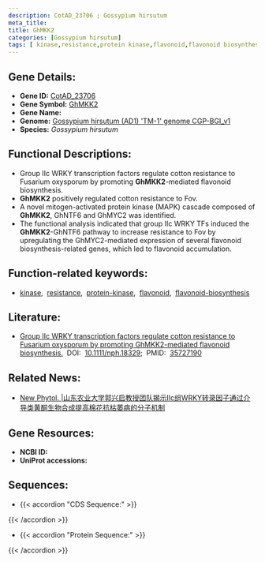 ```yaml
---
description: CotAD_23706 ; Gossypium hirsutum
meta_title:
title: GhMKK2
categories: [Gossypium hirsutum]
tags: [ kinase,resistance,protein kinase,flavonoid,flavonoid biosynthesis ]
---
```


## Gene Details:
- **Gene ID:**	[CotAD_23706]()
- **Gene Symbol:** <u>GhMKK2</u>
- **Gene Name:** 
- **Genome:** [Gossypium hirsutum (AD1) 'TM-1' genome CGP-BGI_v1]()
- **Species:** *Gossypium hirsutum*

## Functional Descriptions:
   - Group IIc WRKY transcription factors regulate cotton resistance to Fusarium oxysporum by promoting **GhMKK2**-mediated flavonoid biosynthesis.
   - **GhMKK2** positively regulated cotton resistance to Fov.
   - A novel mitogen-activated protein kinase (MAPK) cascade composed of **GhMKK2**, GhNTF6 and GhMYC2 was identified.
   - The functional analysis indicated that group IIc WRKY TFs induced the **GhMKK2**-GhNTF6 pathway to increase resistance to Fov by upregulating the GhMYC2-mediated expression of several flavonoid biosynthesis-related genes, which led to flavonoid accumulation.

## Function-related keywords:
   - [kinase](/tags/kinase/),&nbsp;&nbsp;[resistance](/tags/resistance/),&nbsp;&nbsp;[protein-kinase](/tags/protein-kinase/),&nbsp;&nbsp;[flavonoid](/tags/flavonoid/),&nbsp;&nbsp;[flavonoid-biosynthesis](/tags/flavonoid-biosynthesis/)

## Literature:
   - [Group IIc WRKY transcription factors regulate cotton resistance to Fusarium oxysporum by promoting GhMKK2-mediated flavonoid biosynthesis.]( https://nph.onlinelibrary.wiley.com/doi/10.1111/nph.18329)&nbsp;&nbsp;DOI:&nbsp;&nbsp;[10.1111/nph.18329](https://nph.onlinelibrary.wiley.com/doi/10.1111/nph.18329);&nbsp;&nbsp;PMID:&nbsp;&nbsp;[35727190](https://pubmed.ncbi.nlm.nih.gov/35727190/)

## Related News:
   - [New Phytol. |山东农业大学郭兴启教授团队揭示ΙΙc组WRKY转录因子通过介导类黄酮生物合成提高棉花抗枯萎病的分子机制](https://mp.weixin.qq.com/s?__biz=Mzg3MDEwNDEyMg==&mid=2247531875&idx=2&sn=21728dbe7e270b65ab78ffe315d58455&chksm=ce90d036f9e75920246f6ad8d2db9039559ca6d67213823e2bb8615ceddaf51bbb2a1a9ea447&scene=27#wechat_redirect)

## Gene Resources:
- **NCBI ID:**  [](https://www.ncbi.nlm.nih.gov/gene/?term=)
- **UniProt accessions:** [](https://www.uniprot.org/uniprotkb//entry)



## Sequences:
- {{< accordion "CDS Sequence:" >}}

{{< /accordion >}}
- {{< accordion "Protein Sequence:" >}}

{{< /accordion >}}
